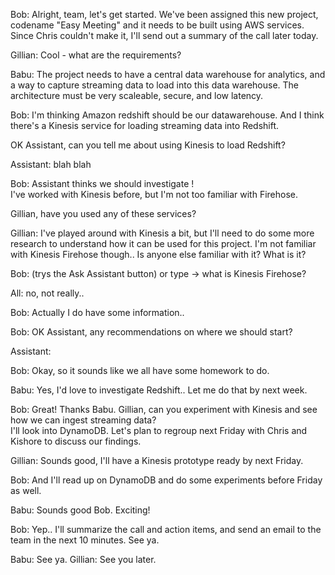 Bob: Alright, team, let's get started. We've been assigned this new project, codename "Easy Meeting" and it needs to be built using AWS services. 
Since Chris couldn't make it, I'll send out a summary of the call later today.

Gillian: Cool - what are the requirements?

Babu: The project needs to have a central data warehouse for analytics, and a way to capture streaming data to load into this data warehouse.  The  architecture must be very scaleable, secure, and low latency. 

Bob: I'm thinking Amazon redshift should be our datawarehouse. 
And I think there's a Kinesis service for loading streaming data into Redshift. 

OK Assistant, can you tell me about using Kinesis to load Redshift?

Assistant: blah blah

Bob: Assistant thinks we should investigate <see previous answer>!  
I've worked with Kinesis before, but I'm not too familiar with Firehose. 

Gillian, have you used any of these services?

Gillian: I've played around with Kinesis a bit, but I'll need to do some more research to understand how it can be used for this project. I'm not familiar with Kinesis Firehose though.. Is anyone else familiar with it? What is it?

Bob: (trys the Ask Assistant button) or type -> what is Kinesis Firehose?

All: no, not really..

Bob: Actually I do have some information.. <read from assistant>

Bob: OK Assistant, any recommendations on where we should start?

Assistant: <stuff>

Bob: Okay, so it sounds like we all have some homework to do. 

<click SUMMARY button>

Babu: Yes, I'd love to investigate Redshift.. Let me do that by next week.

Bob: Great! Thanks Babu. 
Gillian, can you experiment with Kinesis and see how we can ingest streaming data?  
I'll look into DynamoDB. 
Let's plan to regroup next Friday with Chris and Kishore to discuss our findings.

Gillian: Sounds good, I'll have a Kinesis prototype ready by next Friday.

Bob: And I'll read up on DynamoDB and do some experiments before Friday as well.

Babu: Sounds good Bob. Exciting! 

Bob: Yep.. I'll summarize the call and action items, and send an email to the team in the next 10 minutes.
See ya. 

Babu: See ya.
Gillian: See you later.

